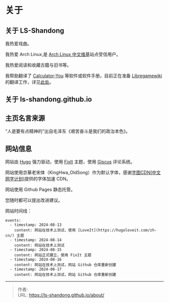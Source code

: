 # 关于

## 关于 LS-Shandong

我热爱戏曲。

我热爱 Arch Linux,是 [Arch Linux 中文维基](https://wiki.archlinuxcn.org)站点受信用户。

我热爱阅读和收藏古籍与旧书等。

我帮助翻译了 [Calculator-You](https://github.com/forzzzzz/Calculator-You) 等软件或软件手册。目前正在准备 [Libregamewiki](https://libregamewiki.org/Main_Page) 的翻译工作，详见[此处](https://ls-shandong.github.io/posts/2024-8-22-1)。

## 关于 ls-shandong.github.io

## 主页名言来源

“人是要有点精神的”出自毛泽东《艰苦奋斗是我们的政治本色》。

## 网站信息

网站由 [Hugo](https://gohugo.io) 强力驱动，使用 [FixIt](https://fixit.lruihao.cn/zh-cn/) 主题，使用 [Giscus](https://giscus.app/zh-CN) 评论系统。

网站使用京華老宋体（KingHwa_OldSong）作为默认字体，感谢[字图CDN(中文网字计划)](https://chinese-font.netlify.app/cdn)提供的字体加速 CDN。

网站使用 Github Pages 静态托管。

您随时都可以提出改进建议。

网站时间线：

```timeline {animation=true}
events:
  - timestamp: 2024-08-13
    content: 网站在技术上测试，使用 [LoveIt](https://hugoloveit.com/zh-cn/) 主题
  - timestamp: 2024-08-14
    content: 网站在技术上测试
  - timestamp: 2024-08-15
    content: 网站正式建立，使用 FixIt 主题
  - timestamp: 2024-08-16
    content: 网站在技术上测试，网站 Github 仓库重新创建
  - timestamp: 2024-08-17
    content: 网站在技术上测试，网站 Github 仓库重新创建
```


---

> 作者:   
> URL: https://ls-shandong.github.io/about/  

